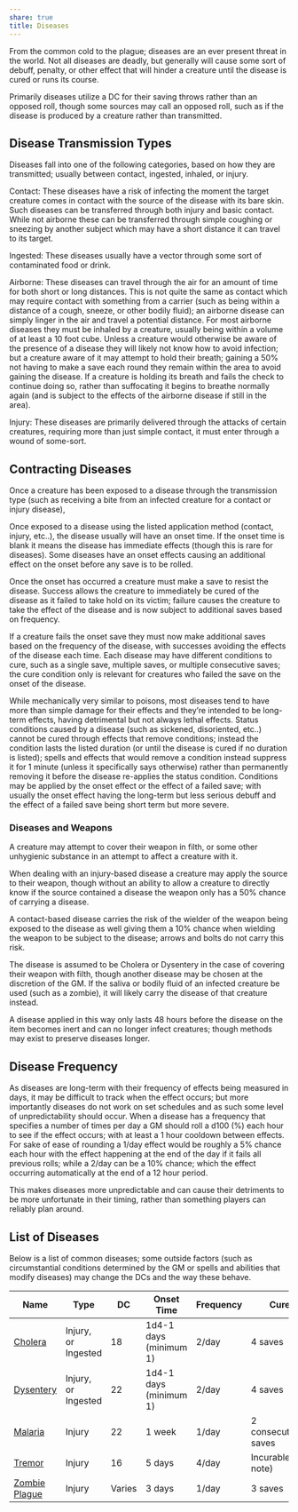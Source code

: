 ```yaml
---
share: true
title: Diseases
---
```

From the common cold to the plague; diseases are an ever present threat in the world. Not all diseases are deadly, but generally will cause some sort of debuff, penalty, or other effect that will hinder a creature until the disease is cured or runs its course.

Primarily diseases utilize a DC for their saving throws rather than an opposed roll, though some sources may call an opposed roll, such as if the disease is produced by a creature rather than transmitted.

## Disease Transmission Types

Diseases fall into one of the following categories, based on how they are transmitted; usually between contact, ingested, inhaled, or injury.

Contact: These diseases have a risk of infecting the moment the target creature comes in contact with the source of the disease with its bare skin. Such diseases can be transferred through both injury and basic contact. While not airborne these can be transferred through simple coughing or sneezing by another subject which may have a short distance it can travel to its target.

Ingested: These diseases usually have a vector through some sort of contaminated food or drink.

Airborne: These diseases can travel through the air for an amount of time for both short or long distances. This is not quite the same as contact which may require contact with something from a carrier (such as being within a distance of a cough, sneeze, or other bodily fluid); an airborne disease can simply linger in the air and travel a potential distance. For most airborne diseases they must be inhaled by a creature, usually being within a volume of at least a 10 foot cube. Unless a creature would otherwise be aware of the presence of a disease they will likely not know how to avoid infection; but a creature aware of it may attempt to hold their breath; gaining a 50% not having to make a save each round they remain within the area to avoid gaining the disease. If a creature is holding its breath and fails the check to continue doing so, rather than suffocating it begins to breathe normally again (and is subject to the effects of the airborne disease if still in the area).

Injury: These diseases are primarily delivered through the attacks of certain creatures, requiring more than just simple contact, it must enter through a wound of some-sort.

## Contracting Diseases

Once a creature has been exposed to a disease through the transmission type (such as receiving a bite from an infected creature for a contact or injury disease),

Once exposed to a disease using the listed application method (contact, injury, etc..), the disease usually will have an onset time. If the onset time is blank it means the disease has immediate effects (though this is rare for diseases). Some diseases have an onset effects causing an additional effect on the onset before any save is to be rolled.

Once the onset has occurred a creature must make a save to resist the disease. Success allows the creature to immediately be cured of the disease as it failed to take hold on its victim; failure causes the creature to take the effect of the disease and is now subject to additional saves based on frequency.

If a creature fails the onset save they must now make additional saves based on the frequency of the disease, with successes avoiding the effects of the disease each time. Each disease may have different conditions to cure, such as a single save, multiple saves, or multiple consecutive saves; the cure condition only is relevant for creatures who failed the save on the onset of the disease.

While mechanically very similar to poisons, most diseases tend to have more than simple damage for their effects and they’re intended to be long-term effects, having detrimental but not always lethal effects. Status conditions caused by a disease (such as sickened, disoriented, etc..) cannot be cured through effects that remove conditions; instead the condition lasts the listed duration (or until the disease is cured if no duration is listed); spells and effects that would remove a condition instead suppress it for 1 minute (unless it specifically says otherwise) rather than permanently removing it before the disease re-applies the status condition. Conditions may be applied by the onset effect or the effect of a failed save; with usually the onset effect having the long-term but less serious debuff and the effect of a failed save being short term but more severe.

### Diseases and Weapons

A creature may attempt to cover their weapon in filth, or some other unhygienic substance in an attempt to affect a creature with it.

When dealing with an injury-based disease a creature may apply the source to their weapon, though without an ability to allow a creature to directly know if the source contained a disease the weapon only has a 50% chance of carrying a disease.

A contact-based disease carries the risk of the wielder of the weapon being exposed to the disease as well giving them a 10% chance when wielding the weapon to be subject to the disease; arrows and bolts do not carry this risk.

The disease is assumed to be Cholera or Dysentery in the case of covering their weapon with filth, though another disease may be chosen at the discretion of the GM. If the saliva or bodily fluid of an infected creature be used (such as a zombie), it will likely carry the disease of that creature instead.

A disease applied in this way only lasts 48 hours before the disease on the item becomes inert and can no longer infect creatures; though methods may exist to preserve diseases longer.

## Disease Frequency

As diseases are long-term with their frequency of effects being measured in days, it may be difficult to track when the effect occurs; but more importantly diseases do not work on set schedules and as such some level of unpredictability should occur. When a disease has a frequency that specifies a number of times per day a GM should roll a d100 (%) each hour to see if the effect occurs; with at least a 1 hour cooldown between effects. For sake of ease of rounding a 1/day effect would be roughly a 5% chance each hour with the effect happening at the end of the day if it fails all previous rolls; while a 2/day can be a 10% chance; which the effect occurring automatically at the end of a 12 hour period.

This makes diseases more unpredictable and can cause their detriments to be more unfortunate in their timing, rather than something players can reliably plan around.

## List of Diseases

Below is a list of common diseases; some outside factors (such as circumstantial conditions determined by the GM or spells and abilities that modify diseases) may change the DCs and the way these behave.

| Name              | Type                | DC     | Onset Time             | Frequency | Cure                | Save Type       |
| ----------------- | ------------------- | ------ | ---------------------- | --------- | ------------------- | --------------- |
| [Cholera](Cholera.md)       | Injury, or Ingested | 18     | 1d4-1 days (minimum 1) | 2/day     | 4 saves             | Resilience(End) |
| [Dysentery](Dysentery.md)     | Injury, or Ingested | 22     | 1d4-1 days (minimum 1) | 2/day     | 4 saves             | Resilience(End) |
| [Malaria](Malaria.md)       | Injury              | 22     | 1 week                 | 1/day     | 2 consecutive saves | Resilience(End) |
| [Tremor](Tremor.md)        | Injury              | 16     | 5 days                 | 4/day     | Incurable(see note) | Resilience(End) |
| [Zombie Plague](Zombie%20Plague.md) | Injury              | Varies | 3 days                 | 1/day     | 3 saves             | Resilience(End) |

